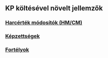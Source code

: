 ## KP költésével növelt jellemzők

### [Harcérték módosítók (HM/CM)](016_01_hm_cm.md)

### [Képzettségek](016_02_kepzettsegek_99.md)

### [Fortélyok](016_03_fortelyok_99.md)
